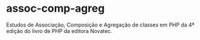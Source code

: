 # assoc-comp-agreg
Estudos de Associação, Composição e Agregação de classes em PHP da 4ª edição do livro de PHP da editora Novatec.
